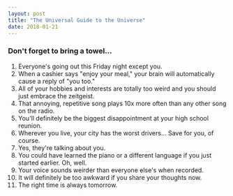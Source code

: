 ```yaml
---
layout: post
title: "The Universal Guide to the Universe"
date: 2018-01-21
---
```


### Don't forget to bring a towel...

1. Everyone's going out this Friday night except you.
2. When a cashier says "enjoy your meal," your brain will automatically cause a reply of "you too."
3. All of your hobbies and interests are totally too weird and you should just embrace the zeitgeist.
4. That annoying, repetitive song plays 10x more often than any other song on the radio.
5. You'll definitely be the biggest disappointment at your high school reunion.
6. Wherever you live, your city has the worst drivers... Save for you, of course.
7. Yes, they're talking about you.
8. You could have learned the piano or a different language if you just started earlier. Oh, well.
9. Your voice sounds weirder than everyone else's when recorded.
10. It will definitely be too awkward if you share your thoughts now.
11. The right time is always tomorrow.
